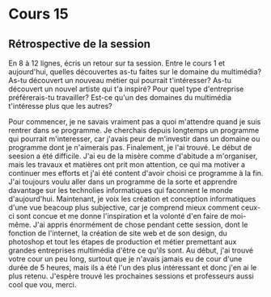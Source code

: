# Cours 15
## Rétrospective de la session

En 8 à 12 lignes, écris un retour sur ta session. Entre le cours 1 et aujourd'hui, quelles découvertes as-tu faites sur le domaine du multimédia? As-tu découvert un nouveau métier qui pourrait t'intéresser? As-tu découvert un nouvel artiste qui t'a inspiré? Pour quel type d'entreprise préférerais-tu travailler? Est-ce qu'un des domaines du multimédia t'intéresse plus que les autres? 

Pour commencer, je ne savais vraiment pas a quoi m'attendre quand je suis rentrer dans se programme. Je cherchais depuis longtemps un programme qui pourrait m'interesser, car j'avais peur de m'investir dans un domaine ou programme dont je n'aimerais pas. Finalement, je l'ai trouvé. Le début de seesion a été difficile. J'ai eu de la misère comme d'abitude a m'organiser, mais les travaux et matières ont prit mon attention, ce qui ma motiver a continuer mes efforts et j'ai été content d'avoir choisi ce programme à la fin. J'ai toujours voulu aller dans un programme de la sorte et apprendre davantage sur les technolies informatiques qui faconnent le monde d'aujourd'hui. Maintenant, je voix les création et conception informatiques d'une vue beacoup plus subjective, car je comprend mieux comment ceux-ci sont concue et me donne l'inspiration et la volonté d'en faire de moi-même. J'ai appris énormément de chose pendant cette session, dont le fonction de l'internet, la création de site web et de son design, du photoshop et tout les étapes de production et métier premettant aux grandes entreprises multimédia d'être ce qu'ils sont. Au début, j'ai trouvé votre cour un peu long, surtout que je n'avais jamais eu de cour d'une durée de 5 heures, mais ils a été l'un des plus intéressant et donc j'en ai le plus retenu. J'espère trouvé les prochaines sessions et professeurs aussi cool que vou, merci.
